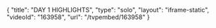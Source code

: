 {
    "title": "DAY 1 HIGHLIGHTS",
    "type": "solo",
    "layout": "iframe-static",
    "videoId": "163958",
    "url": "\/tvpembed\/163958"
}